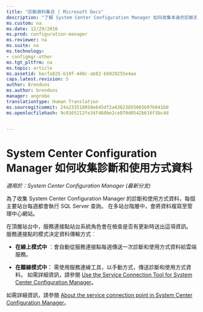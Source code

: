 ```yaml
---
title: "診斷資料集合 | Microsoft Docs"
description: "了解 System Center Configuration Manager 如何收集本身的診斷及使用方式資料。"
ms.custom: na
ms.date: 12/29/2016
ms.prod: configuration-manager
ms.reviewer: na
ms.suite: na
ms.technology:
- configmgr-other
ms.tgt_pltfrm: na
ms.topic: article
ms.assetid: becfa825-b19f-448c-ab82-bb929255e4ae
caps.latest.revision: 5
author: Brenduns
ms.author: brenduns
manager: angrobe
translationtype: Human Translation
ms.sourcegitcommit: 24a233516058e645df2a43623855665b97b041b0
ms.openlocfilehash: 9c0165212fe34f460be2ce870d0542b616f3bc4d


---
```

# <a name="how-diagnostics-and-usage-data-is-collected-by-system-center-configuration-manager"></a>System Center Configuration Manager 如何收集診斷和使用方式資料

*適用於：System Center Configuration Manager (最新分支)*

為了收集 System Center Configuration Manager 的診斷和使用方式資料，每個主要站台每週都會執行 SQL Server 查詢。 在多站台階層中，會將資料複寫至管理中心網站。  

在頂層站台中，服務連接點站台系統角色會在檢查是否有更新時送出這項資訊。 服務連接點的模式決定資料傳輸方式︰  

-   **在線上模式中** ：會自動從服務連接點每週傳送一次診斷和使用方式資料給雲端服務。  

-   **在離線模式中︰** 需使用服務連線工具，以手動方式，傳送診斷和使用方式資料。 如需詳細資訊，請參閱 [Use the Service Connection Tool for System Center Configuration Manager](../../../core/servers/manage/use-the-service-connection-tool.md)。  

如需詳細資訊，請參閱 [About the service connection point in System Center Configuration Manager](../../../core/servers/deploy/configure/about-the-service-connection-point.md)。  



<!--HONumber=Dec16_HO5-->


